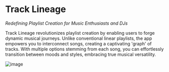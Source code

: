# Track Lineage

_Redefining Playlist Creation for Music Enthusiasts and DJs_

Track Lineage revolutionizes playlist creation by enabling users to forge dynamic musical journeys. Unlike conventional linear playlists, the app empowers you to interconnect songs, creating a captivating 'graph' of tracks. With multiple options stemming from each song, you can effortlessly transition between moods and styles, embracing true musical versatility.

![image](https://github.com/Ben8t/track-lineage/assets/46634684/31323e3b-e2d7-443d-b882-54f66b5e03dc)


